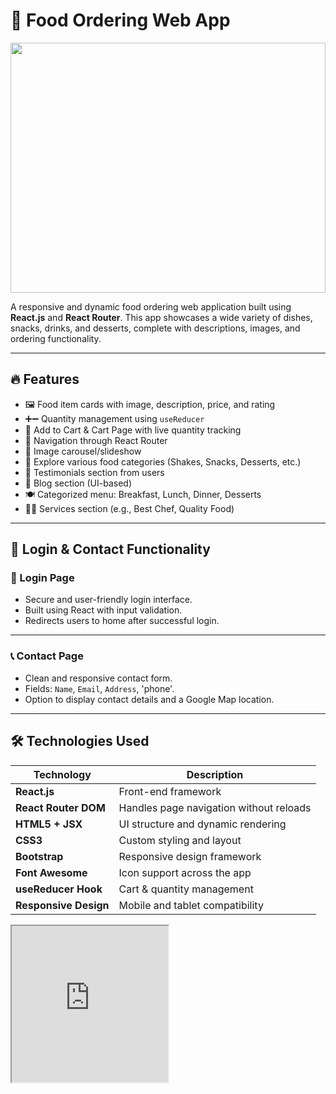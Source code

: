 # 🍔 Food Ordering Web App
<img src ="https://t4.ftcdn.net/jpg/08/17/83/35/240_F_817833512_9SKivLKHUDmPs1C8dOXBIOe6p3F9KTYL.jpg" width="100%" height="400"><img>

A responsive and dynamic food ordering web application built using **React.js** and **React Router**. This app showcases a wide variety of dishes, snacks, drinks, and desserts, complete with descriptions, images, and ordering functionality.

---

## 🔥 Features

- 🖼️ Food item cards with image, description, price, and rating
- ➕➖ Quantity management using `useReducer`
- 🛒 Add to Cart & Cart Page with live quantity tracking
- 🧭 Navigation through React Router
- 🎠 Image carousel/slideshow
- 🧃 Explore various food categories (Shakes, Snacks, Desserts, etc.)
- 💬 Testimonials section from users
- 📖 Blog section (UI-based)
- 🍽️ Categorized menu: Breakfast, Lunch, Dinner, Desserts
- 🧑‍🍳 Services section (e.g., Best Chef, Quality Food)

---

## 🔐 Login & Contact Functionality

### 🔸 Login Page

- Secure and user-friendly login interface.
- Built using React with input validation.
- Redirects users to home after successful login.

---

### 📞 Contact Page

- Clean and responsive contact form.
- Fields: `Name`, `Email`, `Address`, 'phone'. 
- Option to display contact details and a Google Map location.

---

## 🛠️ Technologies Used

| Technology        | Description                                 |
|-------------------|---------------------------------------------|
| **React.js**       | Front-end framework                    |
| **React Router DOM** | Handles page navigation without reloads   |
| **HTML5 + JSX**    | UI structure and dynamic rendering          |
| **CSS3**           | Custom styling and layout                   |
| **Bootstrap**      | Responsive design framework                 |
| **Font Awesome**   | Icon support across the app                 |
| **useReducer Hook**| Cart & quantity management                  |
| **Responsive Design** | Mobile and tablet compatibility          |

<iframe src ="https://cdn.pixabay.com/video/controls/2023/02/09/149935-797511795_large.mp4" width="250p" height="250"></iframe>




